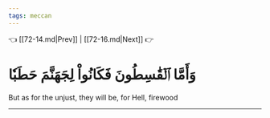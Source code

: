 ```yaml
---
tags: meccan
---
```


👈 [[72-14.md|Prev]] | [[72-16.md|Next]] 👉

# وَأَمَّا ٱلۡقَٰسِطُونَ فَكَانُواْ لِجَهَنَّمَ حَطَبٗا

But as for the unjust, they will be, for Hell, firewood

---

